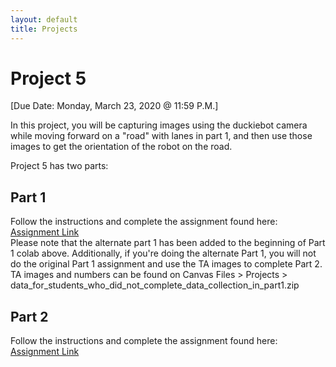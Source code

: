 ```yaml
---
layout: default
title: Projects
---
```


# Project 5
[Due Date: Monday, March 23, 2020 @ 11:59 P.M.]  

In this project, you will be capturing images using the duckiebot camera while moving forward on a "road" with lanes in part 1, and then use those images to get the orientation of the robot on the road.  

Project 5 has two parts:  
## Part 1  
Follow the instructions and complete the assignment found here: [Assignment Link](https://colab.research.google.com/drive/1jVnM0Jj3m4UqQiet2XQkdXPK_of7XWqw)  
Please note that the alternate part 1 has been added to the beginning of Part 1 colab above. Additionally, if you're doing the alternate Part 1, you will not do the original Part 1 assignment and use the TA images to complete Part 2.  
TA images and numbers can be found on Canvas Files > Projects >   data_for_students_who_did_not_complete_data_collection_in_part1.zip  

## Part 2  
Follow the instructions and complete the assignment found here: [Assignment Link](https://colab.research.google.com/drive/1uStmRjtLrofyELRzbJNJKvDZoqwCifg2)
